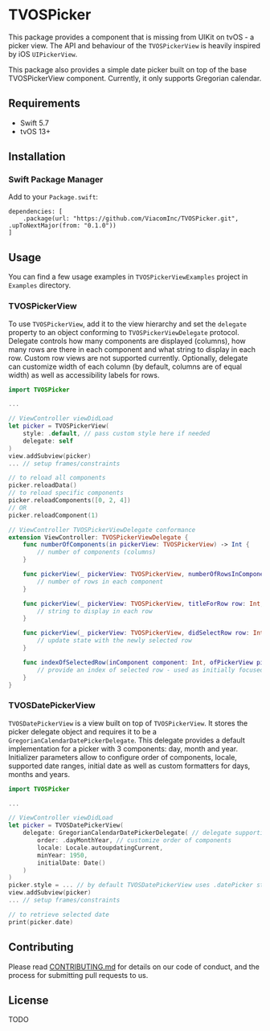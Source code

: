 # TVOSPicker

This package provides a component that is missing from UIKit on tvOS - a picker view. The API and behaviour of the `TVOSPickerView` is heavily inspired by iOS `UIPickerView`.

This package also provides a simple date picker built on top of the base TVOSPickerView component. Currently, it only supports Gregorian calendar.

## Requirements
- Swift 5.7
- tvOS 13+

## Installation

### Swift Package Manager

Add to your `Package.swift`:

```
dependencies: [
    .package(url: "https://github.com/ViacomInc/TVOSPicker.git", .upToNextMajor(from: "0.1.0"))
]
```

## Usage

You can find a few usage examples in `TVOSPickerViewExamples` project in `Examples` directory.

### TVOSPickerView

To use `TVOSPickerView`, add it to the view hierarchy and set the `delegate` property to an object conforming to `TVOSPickerViewDelegate` protocol. Delegate controls how many components are displayed (columns), how many rows are there in each component and what string to display in each row. Custom row views are not supported currently. Optionally, delegate can customize width of each column (by default, columns are of equal width) as well as accessibility labels for rows.

```swift
import TVOSPicker

...

// ViewController viewDidLoad
let picker = TVOSPickerView(
    style: .default, // pass custom style here if needed
    delegate: self
)
view.addSubview(picker)
... // setup frames/constraints

// to reload all components
picker.reloadData()
// to reload specific components
picker.reloadComponents([0, 2, 4])
// OR
picker.reloadComponent(1)

// ViewController TVOSPickerViewDelegate conformance
extension ViewController: TVOSPickerViewDelegate {
    func numberOfComponents(in pickerView: TVOSPickerView) -> Int {
        // number of components (columns)
    }

    func pickerView(_ pickerView: TVOSPickerView, numberOfRowsInComponent component: Int) -> Int {
        // number of rows in each component
    }

    func pickerView(_ pickerView: TVOSPickerView, titleForRow row: Int, inComponent component: Int) -> String? {
        // string to display in each row
    }

    func pickerView(_ pickerView: TVOSPickerView, didSelectRow row: Int, inComponent component: Int) {
        // update state with the newly selected row
    }

    func indexOfSelectedRow(inComponent component: Int, ofPickerView pickerView: TVOSPickerView) -> Int? {
        // provide an index of selected row - used as initially focused index as well as after each reloadData
    }
}
```

### TVOSDatePickerView

`TVOSDatePickerView` is a view built on top of `TVOSPickerView`. It stores the picker delegate object and requires it to be a `GregorianCalendarDatePickerDelegate`. This delegate provides a default implementation for a picker with 3 components: day, month and year. Initializer parameters allow to configure order of components, locale, supported date ranges, initial date as well as custom formatters for days, months and years.

```swift
import TVOSPicker

...

// ViewController viewDidLoad
let picker = TVOSDatePickerView(
    delegate: GregorianCalendarDatePickerDelegate( // delegate supporting Gregorian calendar is provided with the package
        order: .dayMonthYear, // customize order of components
        locale: Locale.autoupdatingCurrent,
        minYear: 1950,
        initialDate: Date()
    )
)
picker.style = ... // by default TVOSDatePickerView uses .datePicker style, this can be overriden here
view.addSubview(picker)
... // setup frames/constraints

// to retrieve selected date
print(picker.date)
```

## Contributing

Please read [CONTRIBUTING.md](CONTRIBUTING.md) for details on our code of conduct, and the process for submitting pull requests to us.

## License

TODO